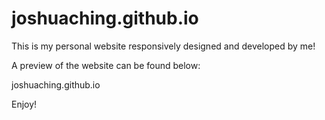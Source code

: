 joshuaching.github.io
==================

This is my personal website responsively designed and developed by me!

A preview of the website can be found below:

joshuaching.github.io

Enjoy!
